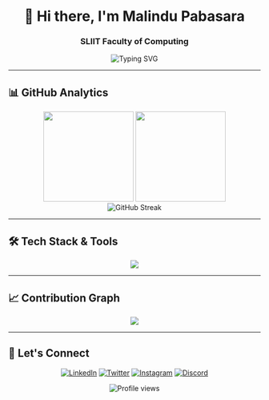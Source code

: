 <div align="center">
  
# 👋 Hi there, I'm **Malindu Pabasara**
### SLIIT Faculty of Computing
<img src="https://readme-typing-svg.herokuapp.com?font=Fira+Code&pause=1000&color=36BCF7&center=true&vCenter=true&width=435&lines=Full-Stack+Developer;Tech+Enthusiast;Problem+Solver;Always+Learning" alt="Typing SVG" />

</div>

---

## 📊 GitHub Analytics

<div align="center">
  <img height="180em" src="https://github-readme-stats.vercel.app/api?username=Malindup2&show_icons=true&theme=tokyonight&include_all_commits=true&count_private=true"/>
  <img height="180em" src="https://github-readme-stats.vercel.app/api/top-langs/?username=Malindup2&layout=compact&langs_count=8&theme=tokyonight"/>
</div>

<div align="center">
  <img src="https://github-readme-streak-stats.herokuapp.com/?user=Malindup2&theme=tokyonight&hide_border=true" alt="GitHub Streak" />
</div>

---

## 🛠️ Tech Stack & Tools

<div align="center">
<img src="https://skillicons.dev/icons?i=java,python,javascript,typescript,cpp,c,kotlin,html,css,react,nodejs,expressjs,spring,mongodb,mysql,git,github,vscode,linux,figma&theme=dark" />
</div>

---

## 📈 Contribution Graph

<div align="center">
  <img src="https://github-readme-activity-graph.vercel.app/graph?username=Malindup2&theme=tokyo-night&hide_border=true&area=true" />
</div>

---

## 🤝 Let's Connect

<div align="center">

[![LinkedIn](https://img.shields.io/badge/LinkedIn-0077B5?style=for-the-badge&logo=linkedin&logoColor=white)](https://www.linkedin.com/in/malindu-pabasara-887315261/)
[![Twitter](https://img.shields.io/badge/Twitter-1DA1F2?style=for-the-badge&logo=twitter&logoColor=white)](https://twitter.com/malindu_p)
[![Instagram](https://img.shields.io/badge/Instagram-E4405F?style=for-the-badge&logo=instagram&logoColor=white)](https://www.instagram.com/malindu_p2/)
[![Discord](https://img.shields.io/badge/Discord-7289DA?style=for-the-badge&logo=discord&logoColor=white)](https://discord.gg/malindu_p)

</div>

<div align="center">
<img src="https://komarev.com/ghpvc/?username=Malindup2&label=Profile%20views&color=0e75b6&style=flat" alt="Profile views" />
</div>
